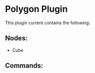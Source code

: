 Polygon Plugin
=======

This plugin current contains the following:

Nodes:
---------------
* Cube

Commands:
---------------


